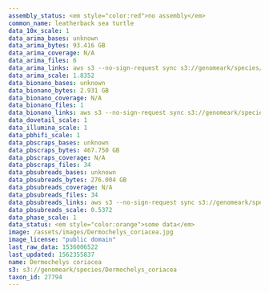 ```yaml
---
assembly_status: <em style="color:red">no assembly</em>
common_name: leatherback sea turtle
data_10x_scale: 1
data_arima_bases: unknown
data_arima_bytes: 93.416 GB
data_arima_coverage: N/A
data_arima_files: 6
data_arima_links: aws s3 --no-sign-request sync s3://genomeark/species/Dermochelys_coriacea/rDerCor1/genomic_data/arima/ .<br>
data_arima_scale: 1.8352
data_bionano_bases: unknown
data_bionano_bytes: 2.931 GB
data_bionano_coverage: N/A
data_bionano_files: 1
data_bionano_links: aws s3 --no-sign-request sync s3://genomeark/species/Dermochelys_coriacea/rDerCor1/genomic_data/bionano/ .<br>
data_dovetail_scale: 1
data_illumina_scale: 1
data_pbhifi_scale: 1
data_pbscraps_bases: unknown
data_pbscraps_bytes: 467.750 GB
data_pbscraps_coverage: N/A
data_pbscraps_files: 34
data_pbsubreads_bases: unknown
data_pbsubreads_bytes: 276.004 GB
data_pbsubreads_coverage: N/A
data_pbsubreads_files: 34
data_pbsubreads_links: aws s3 --no-sign-request sync s3://genomeark/species/Dermochelys_coriacea/rDerCor1/genomic_data/pacbio/ . --exclude "*scraps.bam* --exclude "*ccs.bam*"<br>
data_pbsubreads_scale: 0.5372
data_phase_scale: 1
data_status: <em style="color:orange">some data</em>
image: /assets/images/Dermochelys_coriacea.jpg
image_license: "public domain"
last_raw_data: 1536006522
last_updated: 1562355837
name: Dermochelys coriacea
s3: s3://genomeark/species/Dermochelys_coriacea
taxon_id: 27794
---
```

